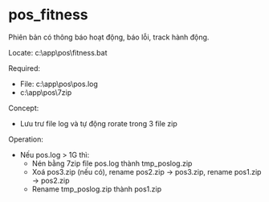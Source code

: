 # pos_fitness
Phiên bản có thông báo hoạt động, báo lỗi, track hành động.

Locate: 
c:\app\pos\fitness.bat

Required:
- File: c:\app\pos\pos.log
- c:\app\pos\7zip

Concept: 
- Lưu trư file log và tự động rorate trong 3 file zip

Operation:
- Nếu pos.log > 1G thì:
  - Nén bằng 7zip file pos.log thành tmp_poslog.zip
  - Xoá pos3.zip (nếu có), rename pos2.zip -> pos3.zip, rename pos1.zip -> pos2.zip
  - Rename tmp_poslog.zip thành pos1.zip
